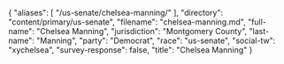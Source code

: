 {
  "aliases": [
    "/us-senate/chelsea-manning/"
  ],
  "directory": "content/primary/us-senate",
  "filename": "chelsea-manning.md",
  "full-name": "Chelsea Manning",
  "jurisdiction": "Montgomery County",
  "last-name": "Manning",
  "party": "Democrat",
  "race": "us-senate",
  "social-tw": "xychelsea",
  "survey-response": false,
  "title": "Chelsea Manning"
}
